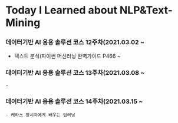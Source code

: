 # Today I Learned about NLP&Text-Mining

### 데이터기반 AI 응용 솔루션 코스 12주차(2021.03.02 ~
  
  
   - 텍스트 분석(파이썬 머신러닝 완벽가이드 P466 ~


### 데이터기반 AI 응용 솔루션 코스 13주차(2021.03.08 ~
    
    -


### 데이터기반 AI 응용 솔루션 코스 14주차(2021.03.15 ~


    - 케라스 창시자에게 배우는 딥러닝




